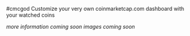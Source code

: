 #cmcgod
Customize your very own coinmarketcap.com dashboard with your watched coins

*more information coming soon*
*images coming soon*
